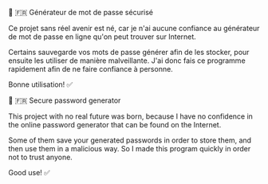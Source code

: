 🔐 🇫🇷 Générateur de mot de passe sécurisé

Ce projet sans réel avenir est né, car je n'ai aucune confiance au générateur de mot de passe en ligne qu'on peut trouver sur Internet.

Certains sauvegarde vos mots de passe générer afin de les stocker, pour ensuite les utiliser de manière malveillante.
J'ai donc fais ce programme rapidement afin de ne faire confiance à personne.

Bonne utilisation! ✅


🔐 🇫🇷 Secure password generator

This project with no real future was born, because I have no confidence in the online password generator that can be found on the Internet.

Some of them save your generated passwords in order to store them, and then use them in a malicious way.
So I made this program quickly in order not to trust anyone.

Good use! ✅
